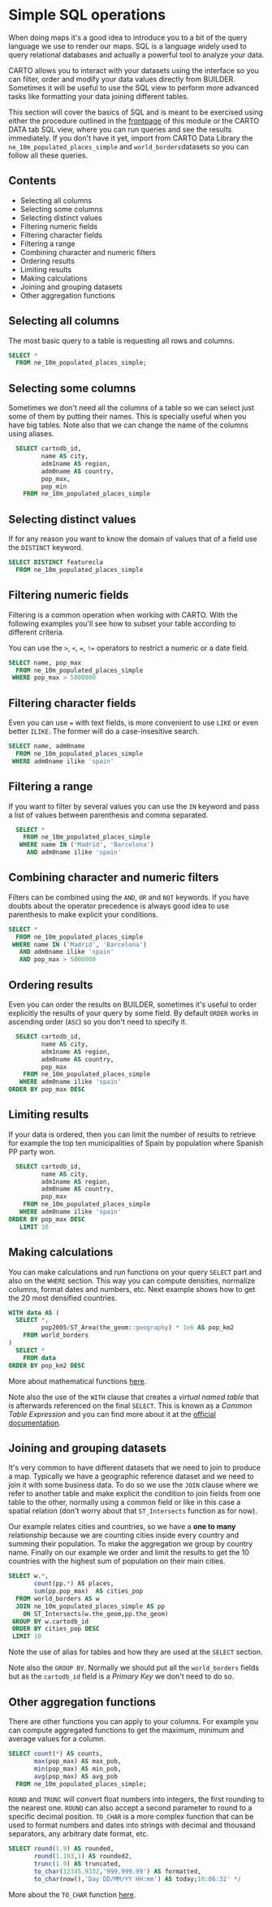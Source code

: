 
#  Simple SQL operations

When doing maps it's a good idea to introduce you to a bit of the query language we use to render our maps. SQL is a language widely used to query relational databases and actually a powerful tool to analyze your data.

CARTO allows you to interact with your datasets using the interface so you can filter, order and modify your data values directly from BUILDER. Sometimes it will be useful to use the SQL view to perform more advanced tasks like formatting your data joining different tables.

This section will cover the basics of SQL and is meant to be exercised using either the procedure outlined in the [frontpage](../README.md#set-up) of this module or the CARTO DATA tab SQL view, where you can run queries and see the results immediately. If you don't have it yet, import from CARTO Data Library the `ne_10m_populated_places_simple` and `world_borders`datasets so you can follow all these queries.

## Contents

<!-- MarkdownTOC -->

- Selecting all columns
- Selecting some columns
- Selecting distinct values
- Filtering numeric fields
- Filtering character fields
- Filtering a range
- Combining character and numeric filters
- Ordering results
- Limiting results
- Making calculations
- Joining and grouping datasets
- Other aggregation functions

<!-- /MarkdownTOC -->


## Selecting all columns

The most basic query to a table is requesting all rows and columns.

```sql
SELECT *
  FROM ne_10m_populated_places_simple;
```

## Selecting some columns

Sometimes we don't need all the columns of a table so we can select just some of them by putting their names. This is specially useful when you have big tables. Note also that we can change the name of the columns using aliases.

```sql
  SELECT cartodb_id,
         name AS city,
         adm1name AS region,
         adm0name AS country,
         pop_max,
         pop_min
    FROM ne_10m_populated_places_simple
```

## Selecting distinct values

If for any reason you want to know the domain of values that of a field use the `DISTINCT` keyword.

```sql
SELECT DISTINCT featurecla
  FROM ne_10m_populated_places_simple
```

## Filtering numeric fields

Filtering is a common operation when working with CARTO. With the following examples you'll see how to subset your table according to different criteria.

You can use the `>`, `<`, `=`, `!=` operators to restrict a numeric or a date field.


```sql
SELECT name, pop_max
  FROM ne_10m_populated_places_simple
 WHERE pop_max > 5000000
```

## Filtering character fields

Even you can use `=` with text fields, is more convenient to use `LIKE` or even better `ILIKE`. The former will do a case-insesitive search.

```sql
SELECT name, adm0name
  FROM ne_10m_populated_places_simple
 WHERE adm0name ilike 'spain'
```

## Filtering a range

If you want to filter by several values you can use the `IN` keyword and pass a list of values between parenthesis and comma separated.

```sql
  SELECT *
    FROM ne_10m_populated_places_simple
   WHERE name IN ('Madrid', 'Barcelona')
     AND adm0name ilike 'spain'
```

## Combining character and numeric filters

Filters can be combined using the `AND`, `OR` and `NOT` keywords. If you have doubts about the operator precedence is always good idea to use parenthesis to make explicit your conditions.

```sql
SELECT *
  FROM ne_10m_populated_places_simple
 WHERE name IN ('Madrid', 'Barcelona')
   AND adm0name ilike 'spain'
   AND pop_max > 5000000
```

## Ordering results

Even you can order the results on BUILDER, sometimes it's useful to order explicitly the results of your query by some field. By default `ORDER` works in ascending order (`ASC`) so you don't need to specify it.

```sql
  SELECT cartodb_id,
         name AS city,
         adm1name AS region,
         adm0name AS country,
         pop_max
    FROM ne_10m_populated_places_simple
   WHERE adm0name ilike 'spain'
ORDER BY pop_max DESC
```

## Limiting results

If your data is ordered, then you can limit the number of results to retrieve for example the top ten municipalities of Spain by population where Spanish PP party won.

```sql
  SELECT cartodb_id,
         name AS city,
         adm1name AS region,
         adm0name AS country,
         pop_max
    FROM ne_10m_populated_places_simple
   WHERE adm0name ilike 'spain'
ORDER BY pop_max DESC
   LIMIT 10
```

## Making calculations

You can make calculations and run functions on your query `SELECT` part and also on the `WHERE` section. This way you can compute densities, normalize columns, format dates and numbers, etc. Next example shows how to get the 20 most densified countries.

```sql
WITH data AS (
  SELECT *,
         pop2005/ST_Area(the_geom::geography) * 1e6 AS pop_km2
    FROM world_borders
)
  SELECT *
    FROM data
ORDER BY pop_km2 DESC
```

More about mathematical functions [here](https://www.postgresql.org/docs/9.1/static/functions-math.html).

Note also the use of the `WITH` clause that creates a *virtual named table* that is afterwards referenced on the final `SELECT`. This is known as a *Common Table Expression* and you can find more about it at the [official documentation](https://www.postgresql.org/docs/9.5/static/queries-with.html).

## Joining and grouping datasets

It's very common to have different datasets that we need to join to produce a map. Typically we have a geographic reference dataset and we need to join it with some business data. To do so we use the `JOIN` clause where we refer to another table and make explicit the condition to join fields from one table to the other, normally using a common field or like in this case a spatial relation (don't worry about that `ST_Intersects` function as for now).

Our example relates cities and countries, so we have a **one to many** relationship because we are counting cities inside every country and summing their population. To make the aggregation we group by country name. Finally on our example we order and limit the results to get the 10 countries with the highest sum of population on their main cities.

```sql
SELECT w.*,
       count(pp.*) AS places,
       sum(pp.pop_max)  AS cities_pop
  FROM world_borders AS w
  JOIN ne_10m_populated_places_simple AS pp
    ON ST_Intersects(w.the_geom,pp.the_geom)
 GROUP BY w.cartodb_id
 ORDER BY cities_pop DESC
 LIMIT 10
```

Note the use of alias for tables and how they are used at the `SELECT` section.

Note also the `GROUP BY`. Normally we should put all the `world_borders` fields but as the `cartodb_id` field is a *Primary Key* we don't need to do so.

## Other aggregation functions

There are other functions you can apply to your columns. For example you can compute aggregated functions to get the maximum, minimum and average values for a column.

```sql
SELECT count(*) AS counts,
       max(pop_max) AS max_pob,
       min(pop_max) AS min_pob,
       avg(pop_max) AS avg_pob
  FROM ne_10m_populated_places_simple;
```

`ROUND` and `TRUNC` will convert float numbers into integers, the first rounding to the nearest one. `ROUND` can also accept a second parameter to round to a specific decimal position. `TO_CHAR` is a more complex function that can be used to format numbers and dates into strings with decimal and thousand separators, any arbitrary date format, etc.

```sql
SELECT round(1.9) AS rounded,
       round(1.193,1) AS rounded2,
       trunc(1.9) AS truncated,
       to_char(12345.9332,'999,999.99') AS formatted,
       to_char(now(),'Day DD/MM/YY HH:mm') AS today;10:06:32' */
```

More about the `TO_CHAR` function [here](https://www.postgresql.org/docs/9.5/static/functions-formatting.html).